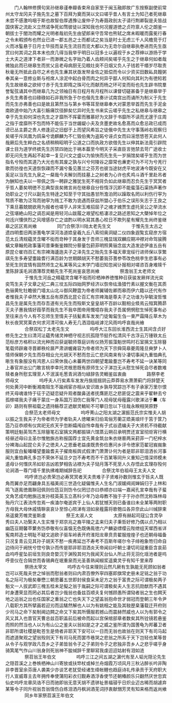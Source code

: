 <!-- { "loadSidebar": true } -->
　　门人翰林修撰句吴孙继皋谨奉瓣香束帛自家至于闽玉融即故广东按察副使前常州太守龙冈夫子施先生之墓下百拜为奠而哭以文曰嗟乎昔人有言士为知己者死继皋未尝不感激呜咽于斯也故智伯厚遇豫让废仲子为寿聂政剖太子请行荆卿裂是夫皆战国侠客之流赴义立然诺争死如骛彼徒以深知我也何况握道徳之贞符禀人伦之朗鉴一朝拔士于闇沕而耀之光明者哉初先生由望郎来守吾常也熊轼之席未暇暖而露冕行春之令未暇颁布也然业已进一郡五邑之士而都试之矣当是时士无虑三千人风檐竞于灯火而冰鍳悬于日月士毕技而呈先生流目而览大都以为无竒尔自继皋执巻进而先生亟赏曰何其词之具本末也庶几得当我举乎明日以冠多士以遍视于乡之荐绅以游扬于学士大夫之道津下者非一而渺微之名字始乃着人齿颊间矣嗟乎先生之于继皋何如者哉微独此而已继皋生而贫父且老母病厨无见粮灶突不日烟又负人子钱若干缗岁尽取责秋毫无所抵此自尽之术也先生亷其状亟发帑金佐之抵偿而令以少资买田数畆具饘粥奉其亲一意修业斯与袵席人涂泥中起白骨而肉之何异乎鄙人何知向其利为有徳矧若先生故继皋之欲倾寸赤于先生即隋之珠可化而献而杨之环可变而衔也先生辟书院羣誉髦弦诵其中而继皋几为之领袖日有日程月有月程所以课督切磋甚备于是继皋举于乡先生弗善也曰碌碌如石非我所急于尔也偕先生奏计试南宫出而诵所为制义于先生而先生亦弗善也曰是故且第然当与第乡书等耳至继皋奉大对蒙恩举首而先生手泥金南欧道中始乃大喜引觞痛饮径醉矣忆异时先生书来实云嗟乎先生之私继皋与继皋之幸于先生抑何深也先生之才靡所不挥霍而雅慕好为文辞于书靡所不读而尤邃于庄周之指于度靡所不包而特不能伍于当世龌龊小夫及贪墨吏故名愈髙而众愈忌政已成而谤已丛主爵之贵人修逢迎之旧郄于上而望风希旨之徒俄中先生太守事落岭右观察归矣嗟乎斥凤凰为鸱枭兮诡麒麟为不仁毁伯夷为盗跖兮诬贞女而曰滛悠悠苍天此何人哉厥后先生粹白之名绩稍稍昭明于公道之口而执政方欲借先生以伸其新法竟引辟院课士目为道学终摈先生厉禁四驰比于祸本葢至今明天子采直臣言弛禁去苛广途收士即无问先生再起不起幸一复见兴文之盛以为愉快而先生先一岁捐馆矣嗟乎生而为世指名兮殁而其道乃大光也有其废之孰与兴兮何陵谷之靡常也亷吏可为不可为兮羌行歌而彷徨也天道恢恢疎而不漏兮蚤见蕙兰之芬芳也彼当途豺虎平地波涛今既安在又奚足以当先生九泉之一粲哉今夫解剑而挂墓上之树者为心许也炙鸡斗酒千里赴吊者为酬知也夫以一带佩之饰一聘辟之雅犹生死不相背负如此继皋而忍负先生于冥冥者乎哲人萎矣明徳不忘典型丧矣微言尚在继皋自分呰惰浮沉即不能蜚藻石渠扬声著作効职业之寸尺以副先生特逹之知至于守其拙愚甘所澹泊罔以躁取名罔以利伤行寜为驽质不敢为泛驾而驰寜为贱工不敢为诡遇而获兹所盟心于伯乐之误形矢志于王良之下乘旦暮兢兢欲用为报者也嗟乎人非宋玉难招屈子之魂才媿贾生虚托吴公之举流水之弦堪絶山阳之调忍闻是用轻河山跋履之艰望松栢凄凉之路述恩知之大槩悼年位之何迍兴懐侠烈之风增感存亡之谊酌以明水冩其愚心皎日不欺列星有耀先生尚终鉴继皋之区区焉尚飨
　　
　　同门合祭浮川陆太老先生文
　　
　　于惟先生太古之遗四明耆旧两浙蓍龟学深河洛道嫓皇羲九丘八索彻奥洞疑二仪四象遐覧玄窥彦方宿范太丘清规藴灵含曜不衒而竒种于其身发于吾师三槐显瑞双麟应期冲襟对命驾骏腾螭文章翰苑政事藩司昔秉衡鉴棘院分藜量包葑菲明照黄骊念兹大造发迹伊谁五岳有原昆仑崔岿百汇有宗裨海逶迤夫子之泽先生之贻先生多福天章宠绥行进师保以享繁祺先生多寿望耋踰耆行满百龄为世期頥胡天不慭萎我芬蓍参苓改色桃李生悲事有必至死生则宜情有固然师生之私某等风尘末学门墙旧知忽闻讣报相对嗟咨百身难赎千里陈辞溪毛涧酒薄荐灵輀先生不死尚鉴哀思尚飨
　　
　　祭澹翁王太老师文
　　
　　于惟先生河岳之精藴灵含曜不衒而珍栖神养徳惟种召获骏发厥祥流光奕奕笃生夫子文章之纪二典三坟五际四始网罗经济以恢帝纮渔猎竹素以握文衡在其质色骊黄牝牡瞻彼门墙太山北斗御风鞭霆为帝者师翼辅佐卿而皋而伊六籍以还代有作者惟我夫子卓然大雅五岳有原西北昆仑百汇有宗禆海是尊夫子之功谁为孕毓浚哲惟昌先生是属先生而存吾道有光先生而殁斯文皇皇胡不百龄以觐相业倐焉云殂箕腾昴灭夫子惠我情好葭莩而我先生不我卒图帝用慨噫存我夫子吾属惘惘慰生悼死事有必至往来古今人有不忘师生至情夫子括髪素车发发门徒匍匐生刍一束严霜降丘草木为秋长夜冥冥莱衣何求河清可俟人寿无几洒泪临岐滹沱风雨呜呼哀哉尚飨
　　
　　合祭双松丁太老先生文
　　
　　呜呼大江东回长淮西流士生其间含贞好修先生之生曰清河沚藴秀储灵神栖守视志抗孤隠节挺乔松清风千古浮云万锺轶太丘范标彦方格积以流光种而召获诞毓师尊庭训有仪扬芳振藻魁世鸣时石室摛文玉除簮笔载师辟雍寻晋卿秩纶扉严肃讲幄雍容为帝者师为天下宗舜简皋夔周隆旦奭梦卜人情师保朝夕先生而存相业允光胡天不慭而忽云亡悲风南来有讣凄切事闻九重恤典孔晣生有象服没有鸿恩人曰荣休我心未蕃两世四朝望耄踰耋岂不寿考不延一诀某等同上春官并出公门敢言桃李幸托灵根恩既有原师生父子涕岂无从慰生悼死会尽者数难赎者身所慰玄理至人不泯溪毛葱青涧酒匀緑辞告灵輀鉴兹衷曲
　　
　　路祭李老师母文
　　
　　呜呼夫人行矣素车发发丹旐揺揺阴云莽莽易水萧萧蓟门将辞楚天何处黄河中断衡湘南阻生不踰阀宦亦相从安识故乡孰导冥踪岂不有子承家万里尔恨终天母魂谁恃于征于迈疑恋疑升观者酸鼻送者抚膺匪厄之悲匪促之震来乎翟軿去兮孤榇嗟我夫子痛于蒙庄一身系国万泪伤亡我等门人视母犹母薤露兴歌涕沾于■〈车卯〉路则有祭祖载之遗持觞荐芷遮献灵輀轮不可攀日忽以下往哉永睽相哭原野
　　
　　合祭范太老师母文
　　
　　呜呼菁山之阳太湖之濵振范氏宗实惟夫人胡以振之生我夫子为帝者师为学者轨夫人徳曜来归伯鸾俪芳蘅芷嫓美琅玕于筥于筐乃笾乃豆恭顺有仪宾祀无疚天乎忽断孀闱自怜幸哉有子式谷遗编夫子大贤机不待截献策明廷魁英驾杰玉除簮笔石室摛文两都振铎六馆蒸云朔召承明贾还宣室彻炬宵行横经昼述母曰主圣尔惟勉旃古称报国荐士宜先黄金筑台朱衣继晷两采葑菲一门杞梓水分裨海山起昆仑夫子之徳夫人之恩垂老益虔既贵弥俭惠问乡评令徳家范翟冠峩峩象服则宜白髪皤皤望耋踰耆夫子擢南板舆式假津门萧萧讣何为者是耶非耶泪洒长河事闻九重恤典孔多岂不荣休不延旦夕岂不寿考而不千百某等同升义重知己情深师模未逺母讣何憯庆吊如轸吉凶若梦相告沾襟为夫子恸月落不死至人久存悟此玄理存殁何论涧酒一尊门墙千里执绋难期缄辞告祀
　　
　　合祭沈年伯祖母王太夫人文
　　
　　呜呼贤岂必贵荣岂必寿冥冥者天夫贵难子子贤难孙数则惟玄于铄夫人既角而翼亦足而翩身具五福美阅三世造化疑偏惟夫人生名门淑媛阀阅婵娟归于上林和鸣飞逐鳯徳凰聨冠佩则俭笾豆则饬令仪罔愆亦曰恭顺亦曰端一嘉闻孔宣幸哉有子蜚文角艺成均勉旃迅发孙枝英英玉立髙科少年乃谂毋教不独于子于孙亦然沈称珠林母殆丹穴江表流传忽焉一疾溘尔奄逝宾于上仙人若犹憾天则已备谁曰未全某等两附职方母我大母休戚情聨哀哀讣至惊心陨涕有泪如泉薤露将歌匏瓜各异奈此山川缄辞束帛遥奠芳帷灵鉴斯虔
　　
　　祭王太淑人文
　　
　　太原有赫起司冦公含灵孕秀曰夫人功繄夫人生实惟于郑京兆之裔平陵之孟来归夫子秉哲好修乃偶以贞乃相以幽笾豆期馨苹蘩务饬恭敬有仪喜愠无色既俦鳯徳六产麟姿缥缨云陛绁组天墀西省详寃南邦造士明耻不疑文追欧子驱车岭表开府淮阳龙章贲贲翟服煌煌子也还朝母福备只况复青云见其孙子胡天不慭一疾弗延岂不寿考不百斯年嗟尔令子绯袍象笏归命自边待问于阙恍兮惚兮孰讣而传是耶非耶泪洒炎天帝闻曰吁朝士凄切司冦重臣含哀茹血呜呼星坠前垣生则良竒婺沉于渊殁其何为我闻天台仙人所止将无羽化瑶池者是呜呼壸仪在合隔世而香锡典在珉重泉而光圣善熟闻椒浆遥奠灵乎有知千里来荐
　　
　　祭扬太宰文
　　
　　呜呼古今往来理则云然凡厥有生孰能无死顾如翁者岂可以死哉夫世之悼翁而慰翁者则曰内肃百僚外寜四塞即旗常史册未足铭之翁于功名之际可为极矣眷懋三朝恩蕃五世即封侯食采未足方之翁于富贵之际可谓极矣两子魁文一人拔武即三槐五桂未足儗之翁于胤嗣之际可谓极矣夫人生志抗勋猷而不遇其时身遭荣显而罔必其后者岂少哉翁也备兹百顺夫复何憾顾愚所谓恸者翁之生也闗天地之运翁之出也任国家之重翁之亡也失天下之望盖翁抱命世才弱冠而登朝三年令尹八载职方其所擘画若迎刃而运騞然解也人以为有姚相之能及其敡歴臬藩载迁开府则少司马之命下矣制阃边闗之命又下矣其所慑服若撼山而震赫然威也人以为有郭令之风又其入也晋官天曹总兹百职盖前后被命而起以宫保绾部章者数矣其所铨镜若悬鉴而照的然当也人以为有山公之鉴夫以翁如是之才之威之鉴所谓为国蓍龟为邦蕃卫者非耶所谓社稷是毗苍生是倚者非耶天下安可以一日而无翁也故翁在则天下有司马起而遮道聚观之望翁殁则天下有司马死而罢市巷哭之悲翁之所系于天下岂轻也某等昔从令子与观学政凡吾乡之子弟皆翁令子之子弟则令子之悲独非吾乡人之悲乎嗟乎身骑箕尾气作山川翁身则死翁神不朘缄辞千里聊冩我虔迢迢姑射有泪如涟
　　
　　祭苕翁王年伯文
　　
　　呜呼三江之间五湖之濵代有至人韬光隠沦先生之隠苕溪之上巻帙栖神山川寄放或扶笻杖或棹兰舟烟霞万顷风月三秋沾醉长吟非陶非李晋室余芬唐人袭美少亦谈艺老犹受经诸生绛帐鲤也趋庭诗礼传承贡于天府职大行人宣威尊主去年拥传奉使蒲阳彩衣归觐寿酒浮香使节还朝椿颜乐只翻然厌世忽宾仙史呜呼龙章凤诰不日而驰即翁无意天胡不遗骈祉景福骎乎日炽业迈古稀而胡遽弃某等令子同升视翁吾翁情伤白练泪洒丹枫涧酒芜词抒衷献悃芳灵有知来格而返尚飨
　　
　　同乡年家祭苕溪王年伯文
　　
